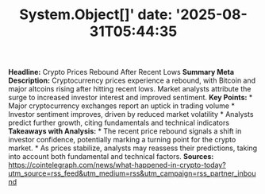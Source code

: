 ﻿---
title: "System.Object[]'
date: '2025-08-31T05:44:35"
category: "Markets"
summary: ""
slug: "systemobject"
source_urls:
  - "https://cointelegraph.com/news/what-happened-in-crypto-today?utm_source=rss_feed&utm_medium=rss&utm_campaign=rss_partner_inbound"
seo:
  title: "System.Object[] | Hash n Hedge'
  description: '"
  keywords: ["news", "markets", "brief"]
---
**Headline:**  Crypto Prices Rebound After Recent Lows  **Summary Meta Description:** Cryptocurrency prices experience a rebound, with Bitcoin and major altcoins rising after hitting recent lows. Market analysts attribute the surge to increased investor interest and improved sentiment.  **Key Points:**  *   Major cryptocurrency exchanges report an uptick in trading volume *   Investor sentiment improves, driven by reduced market volatility *   Analysts predict further growth, citing fundamentals and technical indicators  **Takeaways with Analysis:** *   The recent price rebound signals a shift in investor confidence, potentially marking a turning point for the crypto market. *   As prices stabilize, analysts may reassess their predictions, taking into account both fundamental and technical factors.  **Sources:**  https://cointelegraph.com/news/what-happened-in-crypto-today?utm_source=rss_feed&utm_medium=rss&utm_campaign=rss_partner_inbound 
